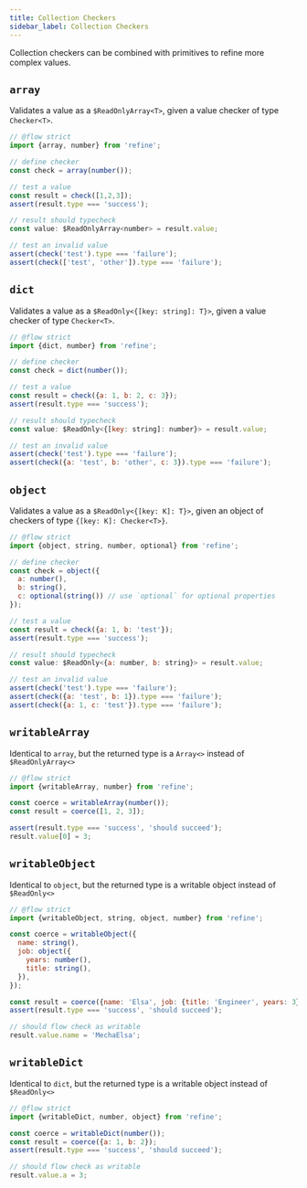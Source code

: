 ```yaml
---
title: Collection Checkers
sidebar_label: Collection Checkers
---
```


Collection checkers can be combined with primitives to refine more complex values.

## `array`

Validates a value as a `$ReadOnlyArray<T>`, given a value checker of type `Checker<T>`.

```javascript
// @flow strict
import {array, number} from 'refine';

// define checker
const check = array(number());

// test a value
const result = check([1,2,3]);
assert(result.type === 'success');

// result should typecheck
const value: $ReadOnlyArray<number> = result.value;

// test an invalid value
assert(check('test').type === 'failure');
assert(check(['test', 'other']).type === 'failure');
```

## `dict`

Validates a value as a `$ReadOnly<{[key: string]: T}>`, given a value checker of type `Checker<T>`.

```javascript
// @flow strict
import {dict, number} from 'refine';

// define checker
const check = dict(number());

// test a value
const result = check({a: 1, b: 2, c: 3});
assert(result.type === 'success');

// result should typecheck
const value: $ReadOnly<{[key: string]: number}> = result.value;

// test an invalid value
assert(check('test').type === 'failure');
assert(check({a: 'test', b: 'other', c: 3}).type === 'failure');
```


## `object`

Validates a value as a `$ReadOnly<{[key: K]: T}>`, given an object of checkers of type `{[key: K]: Checker<T>}`.

```javascript
// @flow strict
import {object, string, number, optional} from 'refine';

// define checker
const check = object({
  a: number(),
  b: string(),
  c: optional(string()) // use `optional` for optional properties
});

// test a value
const result = check({a: 1, b: 'test'});
assert(result.type === 'success');

// result should typecheck
const value: $ReadOnly<{a: number, b: string}> = result.value;

// test an invalid value
assert(check('test').type === 'failure');
assert(check({a: 'test', b: 1}).type === 'failure');
assert(check({a: 1, c: 'test'}).type === 'failure');
```

## `writableArray`

Identical to `array`, but the returned type is a `Array<>` instead of `$ReadOnlyArray<>`

```javascript
// @flow strict
import {writableArray, number} from 'refine';

const coerce = writableArray(number());
const result = coerce([1, 2, 3]);

assert(result.type === 'success', 'should succeed');
result.value[0] = 3;
```

## `writableObject`

Identical to `object`, but the returned type is a writable object instead of `$ReadOnly<>`

```javascript
// @flow strict
import {writableObject, string, object, number} from 'refine';

const coerce = writableObject({
  name: string(),
  job: object({
    years: number(),
    title: string(),
  }),
});

const result = coerce({name: 'Elsa', job: {title: 'Engineer', years: 3}});
assert(result.type === 'success', 'should succeed');

// should flow check as writable
result.value.name = 'MechaElsa';
```

## `writableDict`

Identical to `dict`, but the returned type is a writable object instead of `$ReadOnly<>`

```javascript
// @flow strict
import {writableDict, number, object} from 'refine';

const coerce = writableDict(number());
const result = coerce({a: 1, b: 2});
assert(result.type === 'success', 'should succeed');

// should flow check as writable
result.value.a = 3;
```
